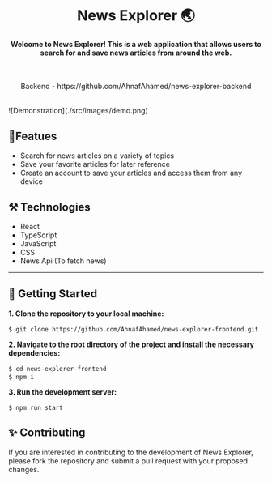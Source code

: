 <h1 align="center"> News Explorer 🌏</h1>

<h4 align="center"> Welcome to News Explorer! This is a web application that allows users to search for and save news articles from around the web. </h4>
<br/>
<p align="center"> Backend - https://github.com/AhnafAhamed/news-explorer-backend</p> <br/>
![Demonstration](./src/images/demo.png)

## 🎯Featues
- Search for news articles on a variety of topics
- Save your favorite articles for later reference
- Create an account to save your articles and access them from any device

## ⚒️ Technologies
- React
- TypeScript
- JavaScript
- CSS
- News Api (To fetch news)

---

## 👟 Getting Started

**1. Clone the repository to your local machine:**

```
$ git clone https://github.com/AhnafAhamed/news-explorer-frontend.git
```

**2. Navigate to the root directory of the project and install the necessary dependencies:**

```
$ cd news-explorer-frontend
$ npm i
```

**3. Run the development server:**

```
$ npm run start
```

## ✨ Contributing

If you are interested in contributing to the development of News Explorer, please fork the repository and submit a pull request with your proposed changes.


